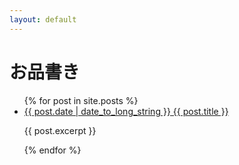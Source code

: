 ```yaml
---
layout: default
---
```

# お品書き

<ul>
{% for post in site.posts %}
    <li>
        <a href="{{ post.url }}">{{ post.date | date_to_long_string }} {{ post.title }}</a>
        <p>{{ post.excerpt }}</p>
    </li>
{% endfor %}
</ul>
